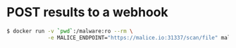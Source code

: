 POST results to a webhook
=========================

```bash
$ docker run -v `pwd`:/malware:ro --rm \
             -e MALICE_ENDPOINT="https://malice.io:31337/scan/file" malice/exe --callback evil.malware
```
